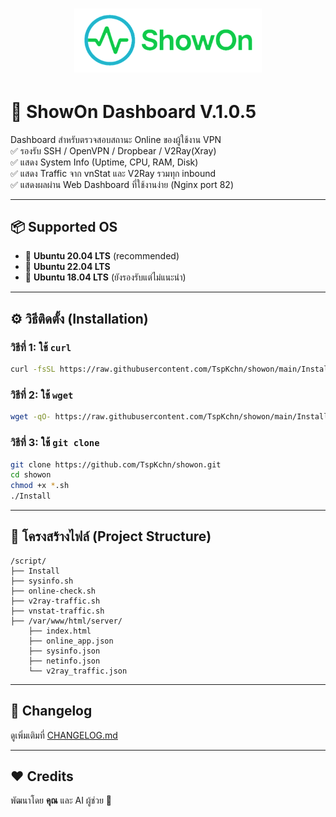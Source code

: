 <h1 align="center">
  <img src="ShowOn.png" alt="ShowOn Logo" width="300"/>
</h1>

# 🚀 ShowOn Dashboard V.1.0.5

Dashboard สำหรับตรวจสอบสถานะ Online ของผู้ใช้งาน VPN  
✅ รองรับ SSH / OpenVPN / Dropbear / V2Ray(Xray)  
✅ แสดง System Info (Uptime, CPU, RAM, Disk)  
✅ แสดง Traffic จาก vnStat และ V2Ray รวมทุก inbound  
✅ แสดงผลผ่าน Web Dashboard ที่ใช้งานง่าย (Nginx port 82)

---

## 📦 Supported OS
- 🐧 **Ubuntu 20.04 LTS** (recommended)
- 🐧 **Ubuntu 22.04 LTS**
- 🐧 **Ubuntu 18.04 LTS** (ยังรองรับแต่ไม่แนะนำ)

---

## ⚙️ วิธีติดตั้ง (Installation)

### วิธีที่ 1: ใช้ `curl`
```bash
curl -fsSL https://raw.githubusercontent.com/TspKchn/showon/main/Install | bash
```

### วิธีที่ 2: ใช้ `wget`
```bash
wget -qO- https://raw.githubusercontent.com/TspKchn/showon/main/Install | bash
```

### วิธีที่ 3: ใช้ `git clone`
```bash
git clone https://github.com/TspKchn/showon.git
cd showon
chmod +x *.sh
./Install
```

---

## 📂 โครงสร้างไฟล์ (Project Structure)
```
/script/
├── Install
├── sysinfo.sh
├── online-check.sh
├── v2ray-traffic.sh
├── vnstat-traffic.sh
├── /var/www/html/server/
    ├── index.html
    ├── online_app.json
    ├── sysinfo.json
    ├── netinfo.json
    └── v2ray_traffic.json
```

---

## 📝 Changelog
ดูเพิ่มเติมที่ [CHANGELOG.md](CHANGELOG.md)

---

## ❤️ Credits
พัฒนาโดย **คุณ** และ AI ผู้ช่วย 🤖
